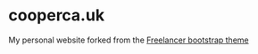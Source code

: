 cooperca.uk
=========================

My personal website forked from the [Freelancer bootstrap theme ](https://github.com/jeromelachaud/freelancer-theme)
